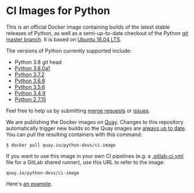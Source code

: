 # CI Images for Python

This is an official Docker image containing builds of the latest stable
releases of Python, as well as a semi-up-to-date checkout of the Python
[git master branch](https://github.com/python/cpython).  It is based on
[Ubuntu 18.04 LTS](http://releases.ubuntu.com/18.04/).

The versions of Python currently supported include:

* Python 3.8 git head
* [Python 3.8.0a1](https://www.python.org/downloads/release/python-380a1/)
* [Python 3.7.2](https://www.python.org/downloads/release/python-372/)
* [Python 3.6.8](https://www.python.org/downloads/release/python-368/)
* [Python 3.5.6](https://www.python.org/downloads/release/python-356/)
* [Python 3.4.9](https://www.python.org/downloads/release/python-349/)
* [Python 2.7.15](https://www.python.org/downloads/release/python-2715/)

Feel free to help us by submitting [merge
requests](https://gitlab.com/python-devs/ci-images/merge_requests) or
[issues](https://gitlab.com/python-devs/ci-images/issues).

We are publishing the Docker images on [Quay](https://quay.io). Changes to
this repository automatically trigger new builds so the Quay images are [always
up to date](https://quay.io/repository/python-devs/ci-image?tab=info).  You
can pull the resulting containers with this command:

```
$ docker pull quay.io/python-devs/ci-image
```

If you want to use this image in your own CI pipelines (e.g. a
[.gitlab-ci.yml](https://gitlab.com/help/ci/yaml/README.md) file for a GitLab
shared runner), use this URL to refer to the image:

```
quay.io/python-devs/ci-image
```

Here's [an example](https://gitlab.com/python-devs/importlib_resources/blob/master/.gitlab-ci.yml).
